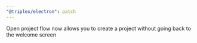 ```yaml
---
"@triplex/electron": patch
---
```


Open project flow now allows you to create a project without going back to the
welcome screen
